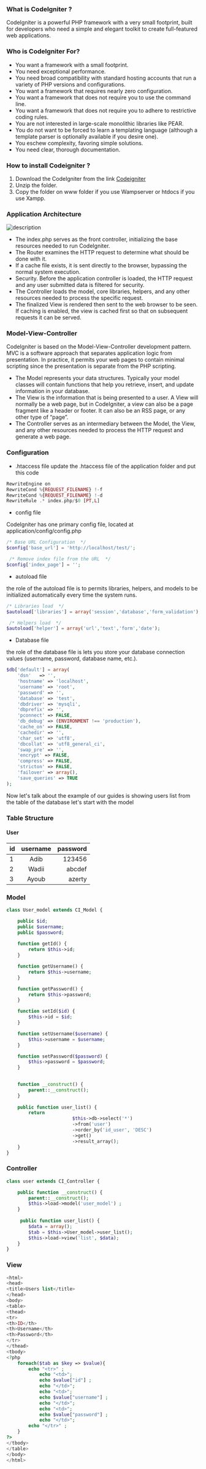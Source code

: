 ### What is CodeIgniter ?

CodeIgniter is a powerful PHP framework with a very small footprint, built for developers who need a simple and elegant toolkit to create full-featured web applications.

### Who is CodeIgniter For?

* You want a framework with a small footprint.
* You need exceptional performance.
* You need broad compatibility with standard hosting accounts that run a variety of PHP versions and configurations.
* You want a framework that requires nearly zero configuration.
* You want a framework that does not require you to use the command line.
* You want a framework that does not require you to adhere to restrictive coding rules.
* You are not interested in large-scale monolithic libraries like PEAR.
* You do not want to be forced to learn a templating language (although a template parser is optionally available if you desire one).
* You eschew complexity, favoring simple solutions.
* You need clear, thorough documentation.

### How to install Codeigniter ?

1. Download the CodeIgniter from the link [Codeigniter](https://www.codeigniter.com/download) 
2. Unzip the folder.
3. Copy the folder on www folder if you use Wampserver or htdocs if you use Xampp.

### Application Architecture



![description](https://raw.githubusercontent.com/pluralsight/guides/master/images/b213c382-07fa-45eb-a6c7-6607dd9c7555.gif)


* The index.php serves as the front controller, initializing the base resources needed to run CodeIgniter.
* The Router examines the HTTP request to determine what should be done with it.
* If a cache file exists, it is sent directly to the browser, bypassing the normal system execution.
* Security. Before the application controller is loaded, the HTTP request and any user submitted data is filtered for security.
* The Controller loads the model, core libraries, helpers, and any other resources needed to process the specific request.
* The finalized View is rendered then sent to the web browser to be seen. If caching is enabled, the view is cached first so that on subsequent requests it can be served.

### Model-View-Controller

CodeIgniter is based on the Model-View-Controller development pattern. MVC is a software approach that separates application logic from presentation. In practice, it permits your web pages to contain minimal scripting since the presentation is separate from the PHP scripting.

* The Model represents your data structures. Typically your model classes will contain functions that help you retrieve, insert, and update information in your database.
* The View is the information that is being presented to a user. A View will normally be a web page, but in CodeIgniter, a view can also be a page fragment like a header or footer. It can also be an RSS page, or any other type of “page”.
* The Controller serves as an intermediary between the Model, the View, and any other resources needed to process the HTTP request and generate a web page.


### Configuration

* .htaccess file
update the .htaccess file of the application folder and put this code


```php
RewriteEngine on
RewriteCond %{REQUEST_FILENAME} !-f
RewriteCond %{REQUEST_FILENAME} !-d
RewriteRule .* index.php/$0 [PT,L]
```
* config file 
 
 CodeIgniter has one primary config file, located at application/config/config.php
    

```php
/* Base URL Configuration  */
$config['base_url'] = 'http://localhost/test/';

 /* Remove index file from the URL  */ 
$config['index_page'] = '';
```
* autoload file 

the role of the autoload file is to permits libraries, helpers, and models to be initialized automatically every time the system runs.

```php
/* Libraries load  */
$autoload['libraries'] = array('session','database','form_validation');

 /* Helpers load  */ 
$autoload['helper'] = array('url','text','form','date');
```
* Database file 

the role of the database file is lets you store your database connection values (username, password, database name, etc.).

```php
$db['default'] = array(
	'dsn'	=> '',
	'hostname' => 'localhost',
	'username' => 'root',
	'password' => '',
	'database' => 'test',
	'dbdriver' => 'mysqli',
	'dbprefix' => '',
	'pconnect' => FALSE,
	'db_debug' => (ENVIRONMENT !== 'production'),
	'cache_on' => FALSE,
	'cachedir' => '',
	'char_set' => 'utf8',
	'dbcollat' => 'utf8_general_ci',
	'swap_pre' => '',
	'encrypt' => FALSE,
	'compress' => FALSE,
	'stricton' => FALSE,
	'failover' => array(),
	'save_queries' => TRUE
);
```

Now let's talk about the example of our guides is showing users list from the table of the database let's start with the model 
### Table Structure 

#### User 

| id   |      username      |  password |
|----------|:-------------:|------:|
| 1 |  Adib | 123456
| 2|    Wadii   |   abcdef |
| 3 | Ayoub |    azerty |

### Model

```php
class User_model extends CI_Model {

    public $id;
    public $username;
    public $password;
    
    function getId() {
        return $this->id;
    }

    function getUsername() {
        return $this->username;
    }

    function getPassword() {
        return $this->password;
    }

    function setId($id) {
        $this->id = $id;
    }

    function setUsername($username) {
        $this->username = $username;
    }

    function setPassword($password) {
        $this->password = $password;
    }

    
    function __construct() {
        parent::__construct();
    }
    
    public function user_list() {
        return
                        $this->db->select('*')
                        ->from('user')
                        ->order_by('id_user', 'DESC')
                        ->get()
                        ->result_array();
    }
}
```

### Controller

    
```php
class user extends CI_Controller {

    public function __construct() {
        parent::__construct();
        $this->load->model('user_model') ;
    }
    
     public function user_list() {
        $data = array();
        $tab = $this->User_model->user_list();
        $this->load->view('list', $data);
    }
}
```

### View
```php
<html>
<head>
<title>Users list</title>
</head>
<body>
<table>
<thead>
<tr>
<th>ID</th>
<th>Username</th>
<th>Password</th>
</tr>
</thead>
<tbody>
<?php 
    foreach($tab as $key => $value){
        echo "<tr>" ; 
            echo "<td>";
            echo $value["id"] ; 
            echo "</td>";
            echo "<td>";
            echo $value["username"] ; 
            echo "</td>";
            echo "<td>";
            echo $value["password"] ; 
            echo "</td>";
        echo "</tr>" ; 
    }
?>
</tbody>
</table>
</body>
</html>
```


